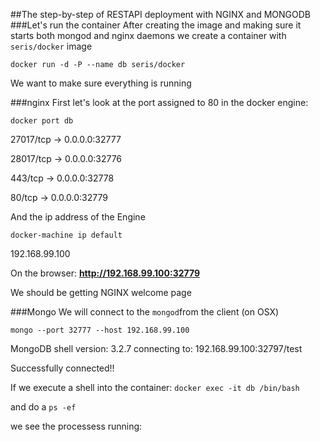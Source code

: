 ##The step-by-step of RESTAPI deployment with NGINX and MONGODB
###Let's run the container
After creating the image and making sure it starts both mongod and nginx daemons
we create a container with `seris/docker` image

`docker run -d -P --name db seris/docker`

We want to make sure everything is running

###nginx
First let's look at the port assigned to 80 in the docker engine:

`docker port db`

27017/tcp -> 0.0.0.0:32777

28017/tcp -> 0.0.0.0:32776

443/tcp -> 0.0.0.0:32778

80/tcp -> 0.0.0.0:32779

And the ip address of the Engine

`docker-machine ip default`

192.168.99.100

On the browser: **http://192.168.99.100:32779**

We should be getting NGINX welcome page

###Mongo
We will connect to the `mongod`from the client (on OSX)

`mongo --port 32777 --host 192.168.99.100`

MongoDB shell version: 3.2.7
connecting to: 192.168.99.100:32797/test

Successfully connected!!

If we execute a shell into the container: `docker exec -it db /bin/bash`

and do a `ps -ef`

we see the processess running:


